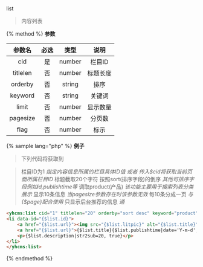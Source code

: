 #
list

> 内容列表

{% method %}
**参数**

|参数名|必选|类型|说明|
|:----:|:--:|:--:|:--:|
|cid|是|number|栏目ID|
|titlelen|否|number|标题长度|
|orderby|否|string|排序|
|keyword|否|string|关键词|
|limit|否|number|显示数量|
|pagesize|否|number|分页数|
|flag|否|number|标示|

{% sample lang="php" %}
**例子**

>下列代码将获取到

>栏目ID为1    *指定内容信息所属的栏目具体ID值 或者 传入$cid将获取当前页面所属栏目ID*
标题截取20个字符
按照sort(排序字段)的倒序    *其他可排序字段例如id,publishtime等*
调取product(产品) *该功能主要用于搜索列表分类展示*
显示10条信息    *当pagesize参数存在时该参数无效*
每10条分成一页    *与{$page}配合使用*
只显示后台推荐的信息    *通*


```html
<yhcms:list cid="1" titlelen="20" orderby="sort desc" keyword="product" limit="10" pagesize="10" flag="c">
<li data-id="{$list.id}">
    <a href="{$list.url}"><img src="{$list.litpic}" alt="{$list.title}"></a>
    <a href="{$list.url}">{$list.title}{$list.publishtime|date='Y-m-d',###}</a>
    <p>{$list.description|str2sub=20, true}</p>
</li>
</yhcms:list>
```
{% endmethod %}